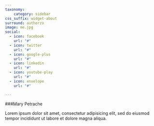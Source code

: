 ```yaml
---
taxonomy:
    category: sidebar
css_suffix: widget-about
surround: authorzo
image: me.jpg
social:
  - icon: facebook
    url: "#"
  - icon: twitter
    url: "#"
  - icon: google-plus
    url: "#"
  - icon: linkedin
    url: "#"
  - icon: youtube-play
    url: "#"
  - icon: envelope
    url: "#"

---
```


###Mary Petrache

Lorem ipsum dolor sit amet, consectetur adipisicing elit, sed do eiusmod tempor incididunt ut labore et dolore magna aliqua.
